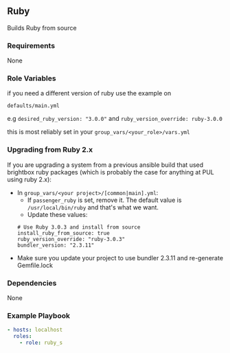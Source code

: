 ## Ruby

Builds Ruby from source

### Requirements

None

### Role Variables

if you need a different version of ruby use the example on

`defaults/main.yml`

e.g `desired_ruby_version: "3.0.0"` and `ruby_version_override: ruby-3.0.0`

this is most reliably set in your `group_vars/<your_role>/vars.yml`

### Upgrading from Ruby 2.x

If you are upgrading a system from a previous ansible build that used brightbox
ruby packages (which is probably the case for anything at PUL using ruby 2.x): 

* In `group_vars/<your project>/[common|main].yml`:
  * If `passenger_ruby` is set, remove it. The default value is `/usr/local/bin/ruby` and that's what we want.
  * Update these values:
  ```
  # Use Ruby 3.0.3 and install from source
  install_ruby_from_source: true
  ruby_version_override: "ruby-3.0.3"
  bundler_version: "2.3.11"
  ```
* Make sure you update your project to use bundler 2.3.11 and re-generate Gemfile.lock

### Dependencies

None

### Example Playbook

```yaml
- hosts: localhost
  roles:
    - role: ruby_s
```
